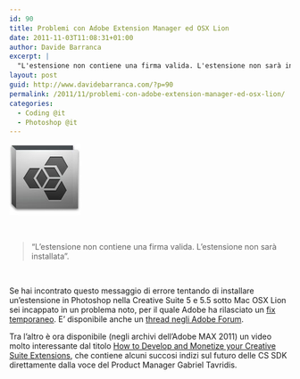 ```yaml
---
id: 90
title: Problemi con Adobe Extension Manager ed OSX Lion
date: 2011-11-03T11:08:31+01:00
author: Davide Barranca
excerpt: |
  "L'estensione non contiene una firma valida. L'estensione non sarà installata" è il messaggio di errore di Adobe Extension Manager CS5 / CS5.5 sotto Mac OSX Lion, che ora ha finalmente un fix temporaneo di Adobe.
layout: post
guid: http://www.davidebarranca.com/?p=90
permalink: /2011/11/problemi-con-adobe-extension-manager-ed-osx-lion/
categories:
  - Coding @it
  - Photoshop @it
---
```

<div class="pf-content">
  <p>
    <img class="size-full wp-image-293 alignright" style="border-width: 0px;" title="Adobe Extension Manager" src="/wp-content/uploads/2011/10/ExtensionManager.jpg" alt="Adobe Extension Manager" width="128" height="128" />
  </p>

  <p>
    &nbsp;
  </p>

  <blockquote>
    <p>
      &#8220;L&#8217;estensione non contiene una firma valida. L&#8217;estensione non sarà installata&#8221;.
    </p>
  </blockquote>

  <p>
    &nbsp;
  </p>

  <p>
    Se hai incontrato questo messaggio di errore tentando di installare un&#8217;estensione in Photoshop nella Creative Suite 5 e 5.5 sotto Mac OSX Lion sei incappato in un problema noto, per il quale Adobe ha rilasciato un <a title="Extensions not installing in Mac OS 10.7" href="http://blogs.adobe.com/cssdk/2011/10/fix-for-extension-signature-bug-on-mac-os-10-7.html" target="_blank">fix temporaneo</a>. E&#8217; disponibile anche un <a title="Adobe Forum thread" href="http://forums.adobe.com/message/3915578" target="_blank">thread negli Adobe Forum</a>.
  </p>

  <p>
    Tra l&#8217;altro è ora disponibile (negli archivi dell&#8217;Adobe MAX 2011) un video molto interessante dal titolo <a title="MAX 2011 video on CS SDK" href="https://max.adobe.com/schedule/by-session/how-to-develop-and-monetize-your-creative-suite-extensions/S3560" target="_blank">How to Develop and Monetize your Creative Suite Extensions</a>, che contiene alcuni succosi indizi sul futuro delle CS SDK direttamente dalla voce del Product Manager Gabriel Tavridis.
  </p>
</div>
